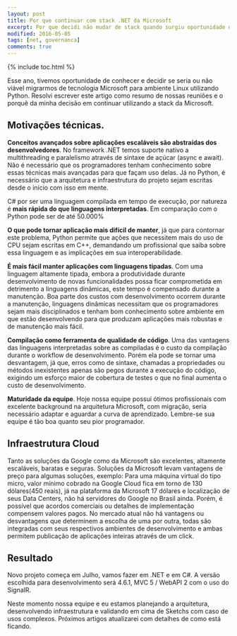 ```yaml
---
layout: post
title: Por que continuar com stack .NET da Microsoft
excerpt: Por que decidi não mudar de stack quando surgiu oportunidade dentro da empresa.
modified: 2016-05-05
tags: [net, governanca]
comments: true
---
```

{% include toc.html %}

Esse ano, tivemos oportunidade de conhecer e decidir se seria ou não viável migrarmos de tecnologia Microsoft para ambiente Linux utilizando Python. Resolvi escrever este artigo como resumo de nossas reuniões e o porquê da minha decisão em continuar utilizando a stack da Microsoft.

## Motivações técnicas.

**Conceitos avançados sobre aplicações escaláveis são abstraídas dos desenvolvedores**. No framework .NET temos suporte nativo a multithreading e paralelismo através de sintaxe de açúcar (async e await). Não é necessário que os programadores tenham conhecimento sobre essas técnicas mais avançadas para que façam uso delas. Já no Python, é necessário que a arquitetura e infraestrutura do projeto sejam escritas desde o início com isso em mente.

C# por ser uma linguagem compilada em tempo de execução, por natureza é **mais rápida do que linguagens interpretadas**. Em comparação com o Python pode ser de até 50.000%

**O que pode tornar aplicação mais difícil de manter**, já que para contornar este problema, Python permite que ações que necessitem mais do uso de CPU sejam escritas em C++, demandando um profissional que saiba sobre essa linguagem e as implicações em sua interoperabilidade.

**É mais fácil manter aplicações com linguagens tipadas**. Com uma linguagem altamente tipada, embora a produtividade durante desenvolvimento de novas funcionalidades possa ficar comprometida em detrimento a linguagens dinâmicas, este tempo é compensado durante a manutenção.  Boa parte dos custos com desenvolvimento ocorrem durante a manutenção, linguagens dinâmicas necessitam que os programadores sejam mais disciplinados e tenham bom conhecimento sobre ambiente em que estão desenvolvendo para que produzam aplicações mais robustas e de manutenção mais fácil.

**Compilação como ferramenta de qualidade de código**. Uma das vantagens das linguagens interpretadas sobre as compiladas é o custo da compilação durante o workflow de desenvolvimento. Porém ela pode se tornar uma desvantagem, já que, erros como de sintaxe, chamadas a propriedades ou métodos inexistentes apenas são pegos durante a execução do código, exigindo um esforço maior de cobertura de testes o que no final aumenta o custo de desenvolvimento.

**Maturidade da equipe**. Hoje nossa equipe possui ótimos profissionais com excelente background na arquitetura Microsoft, com migração, seria necessário adaptar e aguardar a curva de aprendizado. Lembre-se sua equipe é tão boa quanto seu pior programador.

## Infraestrutura Cloud

Tanto as soluções da Google como da Microsoft são excelentes, altamente escaláveis, baratas e seguras. Soluções da Microsoft levam vantagens de preço para algumas soluções, exemplo: Para uma máquina virtual do tipo micro, valor mínimo cobrado na Google Cloud fica em torno de 130 dólares(450 reais), já na plataforma da Microsoft 17 dólares e localização de seus Data Centers, não há servidores do Google no Brasil ainda. Porém, é possível que acordos comerciais ou detalhes de implementação compensem valores pagos. No mercado atual não há vantagens ou desvantagens que determinem a escolha de uma por outra, todas são integradas com seus respectivos ambientes de desenvolvimento e ambas permitem publicação de aplicações inteiras através de um click.

## Resultado

Novo projeto começa em Julho, vamos fazer em .NET e em C#. A versão escolhida para desenvolvimento será 4.6.1, MVC 5 / WebAPI 2 com o uso do SignalR.

Neste momento nossa equipe e eu estamos planejando a arquitetura, desenvolvendo infraestrutura e validando em cima de Sketchs com caso de usos complexos. Próximos artigos atualizarei com detalhes de como está ficando.
